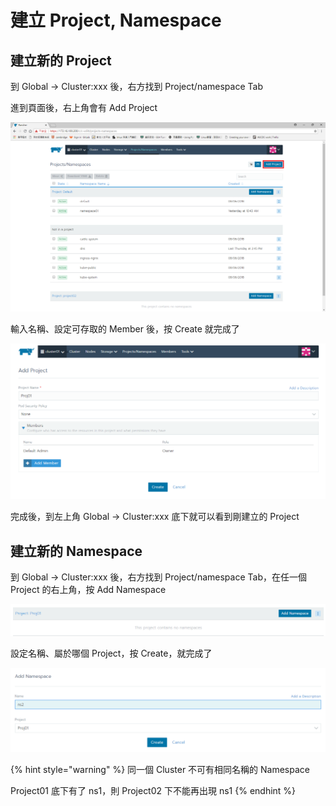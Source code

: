 # 建立 Project, Namespace

## 建立新的 Project

到 Global -&gt; Cluster:xxx 後，右方找到 Project/namespace Tab

進到頁面後，右上角會有 Add Project

![](.gitbook/assets/tempsnip%20%283%29.png)

輸入名稱、設定可存取的 Member 後，按 Create 就完成了

![](.gitbook/assets/image%20%2825%29.png)

完成後，到左上角 Global -&gt; Cluster:xxx 底下就可以看到剛建立的 Project

## 建立新的 Namespace

到 Global -&gt; Cluster:xxx 後，右方找到 Project/namespace Tab，在任一個 Project 的右上角，按 Add Namespace

![](.gitbook/assets/image%20%2814%29.png)

設定名稱、屬於哪個 Project，按 Create，就完成了

![](.gitbook/assets/image%20%2817%29.png)

{% hint style="warning" %}
同一個 Cluster 不可有相同名稱的 Namespace

Project01 底下有了 ns1，則 Project02 下不能再出現 ns1
{% endhint %}





